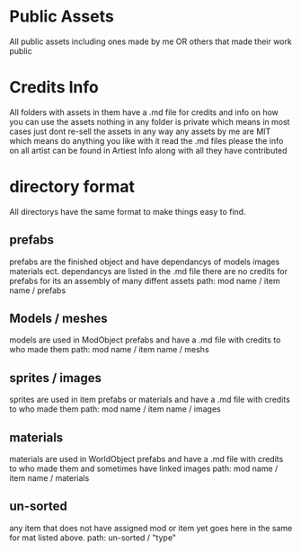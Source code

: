 # Public Assets
All public assets including ones made by me OR others that made their work public
# Credits Info
All folders with assets in them have a .md file for credits and info on how you can use the assets
nothing in any folder is private which means in most cases just dont re-sell the assets in any way
any assets by me are MIT which means do anything you like with it 
read the .md files please
the info on all artist can be found in Artiest Info along with all they have contributed
# directory format
All directorys have the same format to make things easy to find.
## prefabs
prefabs are the finished object and have dependancys of models images materials ect.
dependancys are listed in the .md file
there are no credits for prefabs for its an assembly of many diffent assets
path:
mod name / item name / prefabs
## Models / meshes
models are used in ModObject prefabs and have a .md file with credits to who made them
path:
mod name / item name / meshs
## sprites / images
sprites are used in item prefabs or materials and have a .md file with credits to who made them
path:
mod name / item name / images
## materials
materials are used in WorldObject prefabs and have a .md file with credits to who made them and sometimes have linked images
path:
mod name / item name / materials
## un-sorted
any item that does not have assigned mod or item yet goes here in the same for mat listed above.
path:
un-sorted / "type"